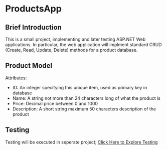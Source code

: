# ProductsApp

## Brief Introduction

This is a small project, implementing and later testing ASP.NET Web applications. In particular, the web application will implment standard CRUD (Create, Read, Update, Delete) methods for a product database.

## Product Model

Attributes:

- ID: An integer specifying this unique item, used as primary key in database
- Name: A string not more than 24 characters long of what the product is
- Price: Decimal price between 0 and 1000 
- Description: A short string maximum 50 characters description of the product

## Testing

Testing will be executed in seperate project; [Click Here to Explore Testing](https://github.com/ICreateThunder/ProductsApp-Testing)
